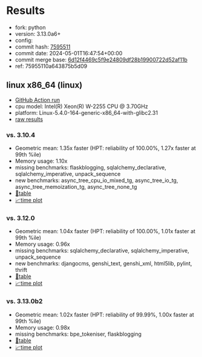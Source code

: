 # Results

- fork: python
- version: 3.13.0a6+
- config: 
- commit hash: [7595511](https://github.com/python/cpython/commit/7595511)
- commit date: 2024-05-01T16:47:54+00:00
- commit merge base: [6d12f4469c5f9e24809df28b19900722d52af11b](https://github.com/python/cpython/commit/6d12f4469c5f9e24809df28b19900722d52af11b)
- ref: 75955110a643875b5d09

## linux x86_64 (linux)

- [GitHub Action run](https://github.com/faster-cpython/benchmarking/actions/runs/8914792320)
- cpu model: Intel(R) Xeon(R) W-2255 CPU @ 3.70GHz
- platform: Linux-5.4.0-164-generic-x86_64-with-glibc2.31
- [raw results](bm-20240501-linux-x86_64-python-75955110a643875b5d09-3.13.0a6%2B-7595511.json)

### vs. 3.10.4

- Geometric mean: 1.35x faster (HPT: reliability of 100.00%, 1.27x faster at 99th %ile)
- Memory usage: 1.10x
- missing benchmarks: flaskblogging, sqlalchemy_declarative, sqlalchemy_imperative, unpack_sequence
- new benchmarks: async_tree_cpu_io_mixed_tg, async_tree_io_tg, async_tree_memoization_tg, async_tree_none_tg
- [📄table](bm-20240501-linux-x86_64-python-75955110a643875b5d09-3.13.0a6%2B-7595511-vs-3.10.4.md)
- [📈time plot](bm-20240501-linux-x86_64-python-75955110a643875b5d09-3.13.0a6%2B-7595511-vs-3.10.4.svg)

### vs. 3.12.0

- Geometric mean: 1.04x faster (HPT: reliability of 100.00%, 1.01x faster at 99th %ile)
- Memory usage: 0.96x
- missing benchmarks: sqlalchemy_declarative, sqlalchemy_imperative, unpack_sequence
- new benchmarks: djangocms, genshi_text, genshi_xml, html5lib, pylint, thrift
- [📄table](bm-20240501-linux-x86_64-python-75955110a643875b5d09-3.13.0a6%2B-7595511-vs-3.12.0.md)
- [📈time plot](bm-20240501-linux-x86_64-python-75955110a643875b5d09-3.13.0a6%2B-7595511-vs-3.12.0.svg)

### vs. 3.13.0b2

- Geometric mean: 1.02x faster (HPT: reliability of 99.99%, 1.00x faster at 99th %ile)
- Memory usage: 0.98x
- missing benchmarks: bpe_tokeniser, flaskblogging
- [📄table](bm-20240501-linux-x86_64-python-75955110a643875b5d09-3.13.0a6%2B-7595511-vs-3.13.0b2.md)
- [📈time plot](bm-20240501-linux-x86_64-python-75955110a643875b5d09-3.13.0a6%2B-7595511-vs-3.13.0b2.svg)

